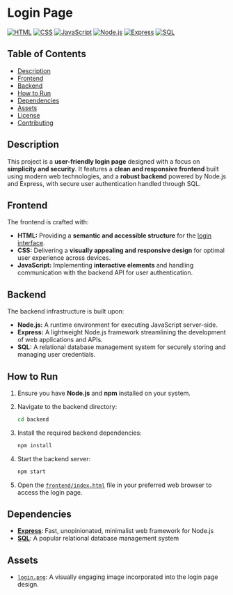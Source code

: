 # Login Page

[![HTML](https://img.shields.io/badge/HTML5-E34F26?style=flat&logo=html5&logoColor=white)](https://www.w3.org/TR/html52/)
[![CSS](https://img.shields.io/badge/CSS3-1572B6?style=flat&logo=css3&logoColor=white)](https://www.w3.org/TR/css-syntax-3/)
[![JavaScript](https://img.shields.io/badge/JavaScript-F7DF1E?style=flat&logo=javascript&logoColor=black)](https://www.ecma-international.org/publications-and-standards/standards/ecma-262/)
[![Node.js](https://img.shields.io/badge/Node.js-339933?style=flat&logo=node.js&logoColor=white)](https://nodejs.org/en/)
[![Express](https://img.shields.io/badge/Express.js-000000?style=flat&logo=express&logoColor=white)](https://expressjs.com/)
[![SQL](https://img.shields.io/badge/MySQL-4479A1?style=flat&logo=mysql&logoColor=white)](https://www.mysql.com/)

## Table of Contents

*   [Description](#description)
*   [Frontend](#frontend)
*   [Backend](#backend)
*   [How to Run](#how-to-run)
*   [Dependencies](#dependencies)
*   [Assets](#assets)
*   [License](#license)
*   [Contributing](#contributing)

## Description

This project is a **user-friendly login page** designed with a focus on **simplicity and security**. It features a **clean and responsive frontend** built using modern web technologies, and a **robust backend** powered by Node.js and Express, with secure user authentication handled through SQL.

## Frontend

The frontend is crafted with:

*   **HTML:** Providing a **semantic and accessible structure** for the [login interface](frontend/index.html).
*   **CSS:** Delivering a **visually appealing and responsive design** for optimal user experience across devices.
*   **JavaScript:** Implementing **interactive elements** and handling communication with the backend API for user authentication.

## Backend

The backend infrastructure is built upon:

*   **Node.js:** A runtime environment for executing JavaScript server-side.
*   **Express:** A lightweight Node.js framework streamlining the development of web applications and APIs.
*   **SQL:** A relational database management system for securely storing and managing user credentials.

## How to Run

1.  Ensure you have **Node.js** and **npm** installed on your system.
2.  Navigate to the backend directory:

    ```bash
    cd backend
    ```
3.  Install the required backend dependencies:

    ```bash
    npm install
    ```
4.  Start the backend server:

    ```bash
    npm start
    ```
5.  Open the [`frontend/index.html`](frontend/index.html) file in your preferred web browser to access the login page.

## Dependencies

*   [**Express**](https://expressjs.com/): Fast, unopinionated, minimalist web framework for Node.js
*   [**SQL**](https://www.mysql.com/): A popular relational database management system

## Assets

*   [`login.png`](frontend/assets/login.png): A visually engaging image incorporated into the login page design.



